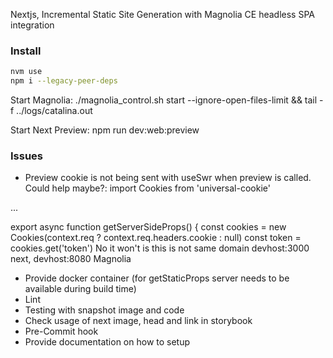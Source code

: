 Nextjs, Incremental Static Site Generation with Magnolia CE headless SPA integration

### Install

```bash
nvm use 
npm i --legacy-peer-deps
```

Start Magnolia:
./magnolia_control.sh start --ignore-open-files-limit && tail -f ../logs/catalina.out

Start Next Preview:
npm run dev:web:preview

### Issues

* Preview cookie is not being sent with useSwr when preview is called. Could help maybe?:
  import Cookies from 'universal-cookie'

...

export async function getServerSideProps() { const cookies = new Cookies(context.req ? context.req.headers.cookie :
null)
const token = cookies.get('token')
No it won't is this is not same domain devhost:3000 next, devhost:8080 Magnolia

* Provide docker container (for getStaticProps server needs to be available during build time)
* Lint
* Testing with snapshot image and code
* Check usage of next image, head and link in storybook
* Pre-Commit hook
* Provide documentation on how to setup
